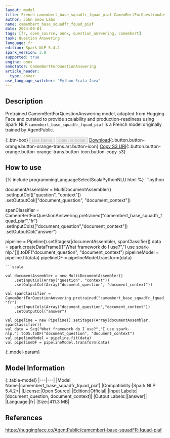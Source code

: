 ```yaml
---
layout: model
title: French camembert_base_squadfr_fquad_piaf CamemBertForQuestionAnswering from AgentPublic
author: John Snow Labs
name: camembert_base_squadfr_fquad_piaf
date: 2024-09-01
tags: [fr, open_source, onnx, question_answering, camembert]
task: Question Answering
language: fr
edition: Spark NLP 5.4.2
spark_version: 3.0
supported: true
engine: onnx
annotator: CamemBertForQuestionAnswering
article_header:
  type: cover
use_language_switcher: "Python-Scala-Java"
---
```


## Description

Pretrained CamemBertForQuestionAnswering model, adapted from Hugging Face and curated to provide scalability and production-readiness using Spark NLP.`camembert_base_squadfr_fquad_piaf` is a French model originally trained by AgentPublic.

{:.btn-box}
<button class="button button-orange" disabled>Live Demo</button>
<button class="button button-orange" disabled>Open in Colab</button>
[Download](https://s3.amazonaws.com/auxdata.johnsnowlabs.com/public/models/camembert_base_squadfr_fquad_piaf_fr_5.4.2_3.0_1725162056810.zip){:.button.button-orange.button-orange-trans.arr.button-icon}
[Copy S3 URI](s3://auxdata.johnsnowlabs.com/public/models/camembert_base_squadfr_fquad_piaf_fr_5.4.2_3.0_1725162056810.zip){:.button.button-orange.button-orange-trans.button-icon.button-copy-s3}

## How to use



<div class="tabs-box" markdown="1">
{% include programmingLanguageSelectScalaPythonNLU.html %}
```python
             
documentAssembler = MultiDocumentAssembler() \
     .setInputCol(["question", "context"]) \
     .setOutputCol(["document_question", "document_context"])
    
spanClassifier = CamemBertForQuestionAnswering.pretrained("camembert_base_squadfr_fquad_piaf","fr") \
     .setInputCols(["document_question","document_context"]) \
     .setOutputCol("answer")

pipeline = Pipeline().setStages([documentAssembler, spanClassifier])
data = spark.createDataFrame([["What framework do I use?","I use spark-nlp."]]).toDF("document_question", "document_context")
pipelineModel = pipeline.fit(data)
pipelineDF = pipelineModel.transform(data)

```
```scala

val documentAssembler = new MultiDocumentAssembler()
    .setInputCol(Array("question", "context")) 
    .setOutputCol(Array("document_question", "document_context"))
    
val spanClassifier = CamemBertForQuestionAnswering.pretrained("camembert_base_squadfr_fquad_piaf", "fr")
    .setInputCols(Array("document_question","document_context")) 
    .setOutputCol("answer") 
    
val pipeline = new Pipeline().setStages(Array(documentAssembler, spanClassifier))
val data = Seq("What framework do I use?","I use spark-nlp.").toDS.toDF("document_question", "document_context")
val pipelineModel = pipeline.fit(data)
val pipelineDF = pipelineModel.transform(data)

```
</div>

{:.model-param}
## Model Information

{:.table-model}
|---|---|
|Model Name:|camembert_base_squadfr_fquad_piaf|
|Compatibility:|Spark NLP 5.4.2+|
|License:|Open Source|
|Edition:|Official|
|Input Labels:|[document_question, document_context]|
|Output Labels:|[answer]|
|Language:|fr|
|Size:|411.3 MB|

## References

https://huggingface.co/AgentPublic/camembert-base-squadFR-fquad-piaf